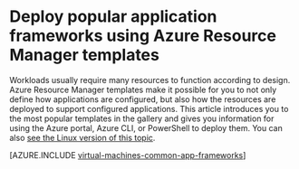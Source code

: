 <properties
   pageTitle="Deploy popular application frameworks | Azure"
   description="Create popular application frameworks on Windows and Linux VMs using Azure Resource Manager templates to install Active Directory, Docker, and many more."
   services="virtual-machines-windows"
   documentationCenter="virtual-machines"
   authors="squillace"
   manager="timlt"
   editor=""
   tags="azure-resource-manager" />

<tags
	ms.service="virtual-machines-windows"
	ms.date="06/06/2016"
	wacn.date=""/>

# Deploy popular application frameworks using Azure Resource Manager templates

Workloads usually require many resources to function according to design. Azure Resource Manager templates make it possible for you to not only define how applications are configured, but also how the resources are deployed to support configured applications. This article introduces you to the most popular templates in the gallery and gives you information for using the Azure portal, Azure CLI, or PowerShell to deploy them. You can also [see the Linux version of this topic](/documentation/articles/virtual-machines-linux-app-frameworks/).

[AZURE.INCLUDE [virtual-machines-common-app-frameworks](../includes/virtual-machines-common-app-frameworks.md)]
